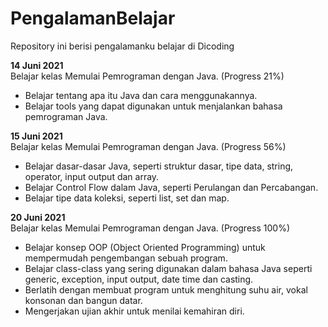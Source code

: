# PengalamanBelajar
Repository ini berisi pengalamanku belajar di Dicoding

**14 Juni 2021**  
Belajar kelas Memulai Pemrograman dengan Java. (Progress 21%)
  * Belajar tentang apa itu Java dan cara menggunakannya.
  * Belajar tools yang dapat digunakan untuk menjalankan bahasa pemrograman Java.

**15 Juni 2021**  
Belajar kelas Memulai Pemrograman dengan Java. (Progress 56%)
 * Belajar dasar-dasar Java, seperti struktur dasar, tipe data, string, operator, input output dan array.
 * Belajar Control Flow dalam Java, seperti Perulangan dan Percabangan.
 * Belajar tipe data koleksi, seperti list, set dan map.

**20 Juni 2021**  
Belajar kelas Memulai Pemrograman dengan Java. (Progress 100%)
 * Belajar konsep OOP (Object Oriented Programming) untuk mempermudah pengembangan sebuah program.
 * Belajar class-class yang sering digunakan dalam bahasa Java seperti generic, exception, input output, date time dan casting.
 * Berlatih dengan membuat program untuk menghitung suhu air, vokal konsonan dan bangun datar.
 * Mengerjakan ujian akhir untuk menilai kemahiran diri.

